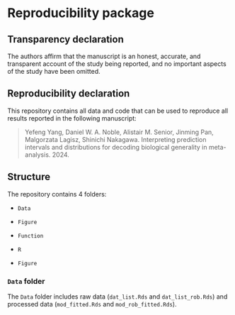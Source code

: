 # Reproducibility package

## Transparency declaration

The authors affirm that the manuscript is an honest, accurate, and transparent account of the study being reported, and no important
aspects of the study have been omitted.

## Reproducibility declaration

This repository contains all data and code that can be used to reproduce all results reported in the following manuscript:

> Yefeng Yang, Daniel W. A. Noble, Alistair M. Senior, Jinming Pan, Malgorzata Lagisz, Shinichi Nakagawa. Interpreting prediction intervals and distributions for decoding biological generality in meta-analysis. 2024.

## Structure

The repository contains 4 folders:

- `Data`

- `Figure`

- `Function`

- `R`
 
- `Figure`

  
### `Data` folder

The `Data` folder includes raw data (`dat_list.Rds` and `dat_list_rob.Rds`) and processed data (`mod_fitted.Rds` and `mod_rob_fitted.Rds`).
